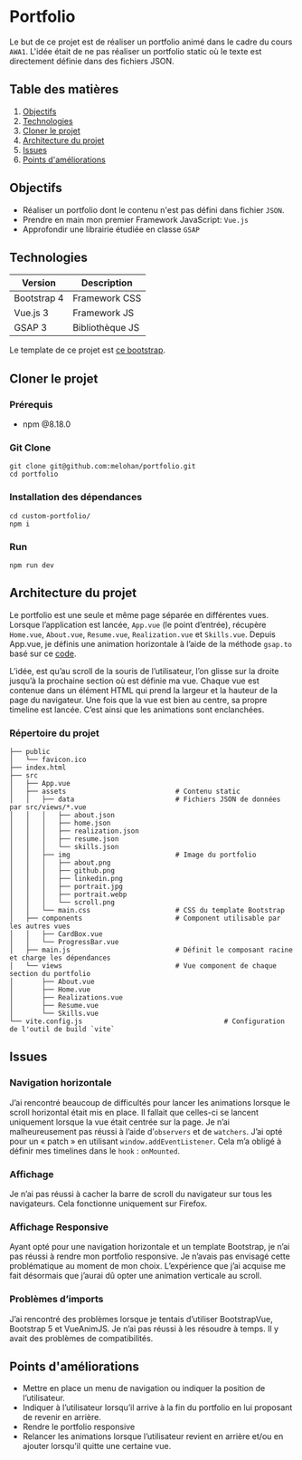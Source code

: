 # Portfolio

Le but de ce projet est de réaliser un portfolio animé dans le cadre du cours `AWA1`.
L'idée était de ne pas réaliser un portfolio static où le texte est directement définie dans des fichiers JSON.


## Table des matières

1. [Objectifs](#objectifs)
2. [Technologies](#technologies)
3. [Cloner le projet](#cloner-le-projet)
4. [Architecture du projet](#architecture-du-projet)
5. [Issues](#issues)
6. [Points d'améliorations](#points-daméliorations)

## Objectifs

- Réaliser un portfolio dont le contenu n'est pas défini dans fichier `JSON`.
- Prendre en main mon premier Framework JavaScript: `Vue.js`
- Approfondir une librairie étudiée en classe `GSAP`

## Technologies

| Version     | Description     |
|-------------|-----------------|
| Bootstrap 4 | Framework CSS   | 
| Vue.js 3    | Framework JS    | 
| GSAP 3      | Bibliothèque JS | 

Le template de ce projet est [ce bootstrap](https://bootstrapmade.com/laura-free-creative-bootstrap-theme/).

## Cloner le projet

### Prérequis

- npm @8.18.0

### Git Clone

```shell
git clone git@github.com:melohan/portfolio.git
cd portfolio
```

### Installation des dépendances

```shell
cd custom-portfolio/
npm i
```

### Run

```shell
npm run dev
```

## Architecture du projet

Le portfolio est une seule et même page séparée en différentes vues. Lorsque l’application est lancée, `App.vue` (le point d’entrée), récupère `Home.vue`, `About.vue`, `Resume.vue`, `Realization.vue` et `Skills.vue`.
Depuis App.vue, je définis une animation horizontale à l’aide de la méthode `gsap.to` basé sur ce [code](https://codepen.io/GreenSock/pen/YzygYvM).

L’idée, est qu’au scroll de la souris de l’utilisateur, l’on glisse sur la droite jusqu’à la prochaine section où est définie  ma vue.
Chaque vue est contenue dans un élément HTML qui prend la largeur et la hauteur de la page du navigateur. Une fois que la vue est bien au centre, sa propre timeline est lancée.
C’est ainsi que les animations sont enclanchées.

### Répertoire du projet 

```shell
├── public
│   └── favicon.ico
├── index.html
├── src
│   ├── App.vue
│   ├── assets                           # Contenu static
│   │   ├── data                         # Fichiers JSON de données par src/views/*.vue
│   │   │   ├── about.json
│   │   │   ├── home.json
│   │   │   ├── realization.json
│   │   │   ├── resume.json
│   │   │   └── skills.json
│   │   ├── img                          # Image du portfolio
│   │   │   ├── about.png
│   │   │   ├── github.png
│   │   │   ├── linkedin.png
│   │   │   ├── portrait.jpg
│   │   │   ├── portrait.webp
│   │   │   └── scroll.png
│   │   └── main.css                     # CSS du template Bootstrap
│   ├── components                       # Component utilisable par les autres vues
│   │   ├── CardBox.vue
│   │   └── ProgressBar.vue
│   ├── main.js                          # Définit le composant racine et charge les dépendances
│   └── views                            # Vue component de chaque section du portfolio
│       ├── About.vue
│       ├── Home.vue
│       ├── Realizations.vue
│       ├── Resume.vue
│       └── Skills.vue
└── vite.config.js                                   # Configuration de l'outil de build `vite`

```

## Issues

### Navigation horizontale
J’ai rencontré beaucoup de difficultés pour lancer les animations lorsque le scroll horizontal était mis en place. Il fallait que celles-ci se lancent uniquement lorsque la vue était centrée sur la page. Je n’ai malheureusement pas réussi à l’aide d’`observers` et de `watchers`.
J’ai opté pour un « patch » en utilisant `window.addEventListener`. Cela m’a obligé à définir mes timelines dans le `hook` : `onMounted`.

### Affichage
Je n’ai pas réussi à cacher la barre de scroll du navigateur sur tous les navigateurs. Cela fonctionne uniquement sur Firefox.

### Affichage Responsive
Ayant opté pour une navigation horizontale et un template Bootstrap, je n’ai pas réussi à rendre mon portfolio responsive.
Je n’avais pas envisagé cette problématique au moment de mon choix. L’expérience que j’ai acquise me fait désormais que j’aurai dû opter une animation verticale au scroll.

### Problèmes d’imports
J’ai rencontré des problèmes lorsque je tentais d’utiliser BootstrapVue, Bootstrap 5 et VueAnimJS. Je n’ai pas réussi à les résoudre à temps. Il y avait des problèmes de compatibilités.

## Points d'améliorations

- Mettre en place un menu de navigation ou indiquer la position de l’utilisateur. 
- Indiquer à l’utilisateur lorsqu’il arrive à la fin du portfolio en lui proposant de revenir en arrière.
- Rendre le portfolio responsive
- Relancer les animations lorsque l’utilisateur revient en arrière et/ou en ajouter lorsqu’il quitte une certaine vue.
